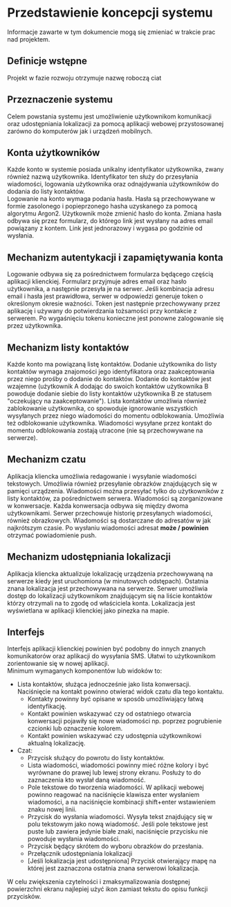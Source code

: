 # Przedstawienie koncepcji systemu
Informacje zawarte w tym dokumencie mogą się zmieniać w trakcie prac nad projektem.

## Definicje wstępne
Projekt w fazie rozwoju otrzymuje nazwę roboczą ciat

## Przeznaczenie systemu

Celem powstania systemu jest umożliwienie użytkownikom komunikacji oraz udostępniania lokalizacji za pomocą aplikacji webowej przystosowanej zarówno do komputerów jak i urządzeń mobilnych.

## Konta użytkowników

Każde konto w systemie posiada unikalny identyfikator użytkownika, zwany również nazwą użytkownika. Identyfikator ten służy do przesyłania wiadomości, logowania użytkownika oraz odnajdywania użytkowników do dodania do listy kontaktów.  
Logowanie na konto wymaga podania hasła. Hasła są przechowywane w formie zasolonego i popieprzonego hasha uzyskanego za pomocą algorytmu Argon2.
Użytkownik może zmienić hasło do konta. Zmiana hasła odbywa się przez formularz, do którego link jest wysłany na adres email powiązany z kontem. Link jest jednorazowy i wygasa po godzinie od wysłania.

## Mechanizm autentykacji i zapamiętywania konta
Logowanie odbywa się za pośrednictwem formularza będącego częścią aplikacji klienckiej. Formularz przyjmuje adres email oraz hasło użytkownika, a następnie przesyła je na serwer. Jeśli kombinacja adresu email i hasła jest prawidłowa, serwer w odpowiedzi generuje token o określonym okresie ważności. Token jest następnie przechowywany przez aplikację i używany do potwierdzania tożsamości przy kontakcie z serwerem. Po wygaśnięciu tokenu konieczne jest ponowne zalogowanie się przez użytkownika.

## Mechanizm listy kontaktów

Każde konto ma powiązaną listę kontaktów. Dodanie użytkownika do listy kontaktów wymaga znajomości jego identyfikatora oraz zaakceptowania przez niego prośby o dodanie do kontaktów. Dodanie do kontaktów jest wzajemne (użytkownik A dodając do swoich kontaktów użytkownika B powoduje dodanie siebie do listy kontaktów użytkownika B ze statusem "oczekujący na zaakceptowanie"). Lista kontaktów umożliwia również zablokowanie użytkownika, co spowoduje ignorowanie wszystkich wysyłanych przez niego wiadomości do momentu odblokowania. Umożliwia też odblokowanie użytkownika. Wiadomości wysyłane przez kontakt do momentu odblokowania zostają utracone (nie są przechowywane na serwerze).

## Mechanizm czatu

Aplikacja kliencka umożliwia redagowanie i wysyłanie wiadomości tekstowych. Umożliwia również przesyłanie obrazków znajdujących się w pamięci urządzenia. Wiadomości można przesyłać tylko do użytkowników z listy kontaktów, za pośrednictwem serwera. Wiadomości są zorganizowane w konwersacje. Każda konwersacja odbywa się między dwoma użytkownikami. Serwer przechowuje historię przesyłanych wiadomości, również obrazkowych. Wiadomości są dostarczane do adresatów w jak najkrótszym czasie. Po wysłaniu wiadomości adresat **może / powinien** otrzymać powiadomienie push. 

## Mechanizm udostępniania lokalizacji

Aplikacja kliencka aktualizuje lokalizację urządzenia przechowywaną na serwerze kiedy jest uruchomiona (w minutowych odstępach). Ostatnia znana lokalizacja jest przechowywana na serwerze. Serwer umożliwia dostęp do lokalizacji użytkownikom znajdującym się na liście kontaktów którzy otrzymali na to zgodę od właściciela konta. Lokalizacja jest wyświetlana w aplikacji klienckiej jako pinezka na mapie.

## Interfejs
Interfejs aplikacji klienckiej powinien być podobny do innych znanych komunikatorów oraz aplikacji do wysyłania SMS. Ułatwi to użytkownikom zorientowanie się w nowej aplikacji.  
Minimum wymaganych komponentów lub widoków to:
- Lista kontaktów, służąca jednocześnie jako lista konwersacji. Naciśnięcie na kontakt powinno otwierać widok czatu dla tego kontaktu.
  - Kontakty powinny być opisane w sposób umożliwiający łatwą identyfikację.
  - Kontakt powinien wskazywać czy od ostatniego otwarcia konwersacji pojawiły się nowe wiadomości np. poprzez pogrubienie czcionki lub oznaczenie kolorem.
  - Kontakt powinien wskazywać czy udostępnia użytkownikowi aktualną lokalizację.
- Czat:
  - Przycisk służący do powrotu do listy kontaktów.
  - Lista wiadomości, wiadomości powinny mieć różne kolory i być wyrównane do prawej lub lewej strony ekranu. Posłuży to do zaznaczenia kto wysłał daną wiadomość.
  - Pole tekstowe do tworzenia wiadomości. W aplikacji webowej powinno reagować na naciśnięcie klawisza enter wysłaniem wiadomości, a na naciśnięcie kombinacji shift+enter wstawieniem znaku nowej linii.
  - Przycisk do wysłania wiadomości. Wysyła tekst znajdujący się w polu tekstowym jako nową wiadomość. Jeśli pole tekstowe jest puste lub zawiera jedynie białe znaki, naciśnięcie przycisku nie powoduje wysłania wiadomości.
  - Przycisk będący skrótem do wyboru obrazków do przesłania.
  - Przełącznik udostępniania lokalizacji
  - [Jeśli lokalizacja jest udostępniona] Przycisk otwierający mapę na której jest zaznaczona ostatnia znana serwerowi lokalizacja.

W celu zwiększenia czytelności i zmaksymalizowania dostępnej powierzchni ekranu najlepiej użyć ikon zamiast tekstu do opisu funkcji przycisków.